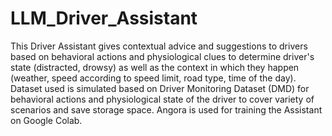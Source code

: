 # LLM_Driver_Assistant

This Driver Assistant gives contextual advice and suggestions to drivers based on behavioral actions and physiological clues to determine driver's state (distracted, drowsy) as well as the context in which they happen (weather, speed according to speed limit, road type, time of the day). Dataset used is simulated based on Driver Monitoring Dataset (DMD) for behavioral actions and physiological state of the driver to cover variety of scenarios and save storage space. Angora is used for training the Assistant on Google Colab.
